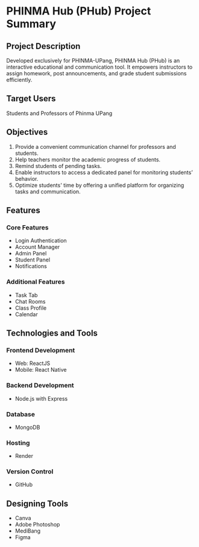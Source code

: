 # PHINMA Hub (PHub) Project Summary

## Project Description

Developed exclusively for PHINMA-UPang, PHINMA Hub (PHub) is an interactive educational and communication tool. It empowers instructors to assign homework, post announcements, and grade student submissions efficiently.

## Target Users

Students and Professors of Phinma UPang

## Objectives

1. Provide a convenient communication channel for professors and students.
2. Help teachers monitor the academic progress of students.
3. Remind students of pending tasks.
4. Enable instructors to access a dedicated panel for monitoring students’ behavior.
5. Optimize students' time by offering a unified platform for organizing tasks and communication.

## Features

### Core Features

-   Login Authentication
-   Account Manager
-   Admin Panel
-   Student Panel
-   Notifications

### Additional Features

-   Task Tab
-   Chat Rooms
-   Class Profile
-   Calendar

## Technologies and Tools

### Frontend Development

-   Web: ReactJS
-   Mobile: React Native

### Backend Development

-   Node.js with Express

### Database

-   MongoDB

### Hosting

-   Render

### Version Control

-   GitHub

## Designing Tools

-   Canva
-   Adobe Photoshop
-   MediBang
-   Figma
